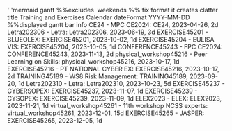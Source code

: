 '''mermaid
gantt
%%excludes   weekends %% fix format it creates clatter
title Training and Exercises Calendar
dateFormat YYYY-MM-DD
%%displayed gantt bar info
CE24 - MPC CE2024: CE24, 2023-04-26, 2d
Letra202306 - Letra: Letra202306, 2023-06-19, 3d
EXERCISE45201 - BLUEOLEX: EXERCISE45201, 2023-10-02, 1d
EXERCISE45204 - EULISA VIS: EXERCISE45204, 2023-10-05, 1d
CONFERENCE45243 - FPC CE2024: CONFERENCE45243, 2023-11-13, 2d
physical_workshop45216 - Peer Learning on Skills: physical_workshop45216, 2023-10-17, 1d
EXERCISE45216 - PT NATIONAL CYBER EX: EXERCISE45216, 2023-10-17, 2d
TRAINING45189 - WS8 Risk Management: TRAINING45189, 2023-09-20, 1d
Letra202310 - Letra: Letra202310, 2023-10-23, 5d
EXERCISE45237 - CYBERSOPEX: EXERCISE45237, 2023-11-07, 1d
EXERCISE45239 - CYSOPEX: EXERCISE45239, 2023-11-09, 1d
ELEX2023 - ELEX: ELEX2023, 2023-11-21, 1d
virtual_workshop45261 - 11th workshop NCSS experts: virtual_workshop45261, 2023-12-01, 15d
EXERCISE45265 - JASPER: EXERCISE45265, 2023-12-05, 1d


